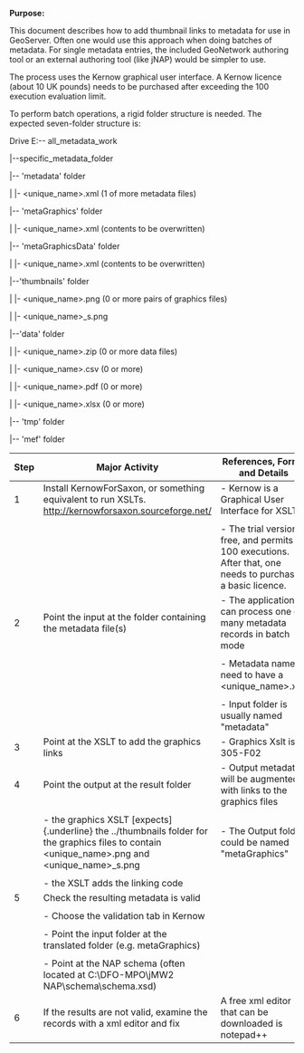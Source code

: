 **Purpose:**



This document describes how to add thumbnail links to metadata for use in GeoServer. Often one would use this approach when doing batches of metadata. For single metadata entries, the included GeoNetwork authoring tool or an external authoring tool (like jNAP) would be simpler to use.



The process uses the Kernow graphical user interface. A Kernow licence (about 10 UK pounds) needs to be purchased after exceeding the 100 execution evaluation limit.



To perform batch operations, a rigid folder structure is needed. The expected seven-folder structure is:



Drive E:\-- all_metadata_work



\|\--specific_metadata_folder



\|\-- 'metadata' folder



\| \|- \<unique_name\>.xml (1 of more metadata files)



\|\-- 'metaGraphics' folder



\| \|- \<unique_name\>.xml (contents to be overwritten)



\|\-- 'metaGraphicsData' folder



\| \|- \<unique_name\>.xml (contents to be overwritten)



\|\--'thumbnails' folder



\| \|- \<unique_name\>.png (0 or more pairs of graphics files)



\| \|- \<unique_name\>\_s.png



\|\--'data' folder



\| \|- \<unique_name\>.zip (0 or more data files)



\| \|- \<unique_name\>.csv (0 or more)



\| \|- \<unique_name\>.pdf (0 or more)



\| \|- \<unique_name\>.xlsx (0 or more)



\|\-- 'tmp' folder



\|\-- 'mef' folder



| **Step** | **Major Activity** | **References, Forms and Details** |
| -------- | ------------------ | --------------------------------- |
| 1 | Install KernowForSaxon, or something equivalent to run XSLTs. http://kernowforsaxon.sourceforge.net/ | - Kernow is a Graphical User Interface for XSLTs |
|  |  |  |
|  |  | - The trial version is free, and permits 100 executions. After that, one needs to purchase a basic licence. |
| 2 | Point the input at the folder containing the metadata file(s) | - The application can process one or many metadata records in batch mode |
|  |  |  |
|  |  | - Metadata names need to have a \<unique_name\>.xml |
|  |  |  |
|  |  | - Input folder is usually named "metadata" |
| 3 | Point at the XSLT to add the graphics links | - Graphics Xslt is in 305-F02 |
| 4 | Point the output at the result folder | - Output metadata will be augmented with links to the graphics files |
|  |  |  |
|  | - the graphics XSLT [expects]{.underline} the ../thumbnails folder for the graphics files to contain \<unique_name\>.png and \<unique_name\>\_s.png | - The Output folder could be named "metaGraphics" |
|  |  |  |
|  | - the XSLT adds the linking code |  |
| 5 | Check the resulting metadata is valid |  |
|  |  |  |
|  | - Choose the validation tab in Kernow |  |
|  |  |  |
|  | - Point the input folder at the translated folder (e.g. metaGraphics) |  |
|  |  |  |
|  | - Point at the NAP schema (often located at C:\\DFO-MPO\\jMW2 NAP\\schema\\schema.xsd) |  |
| 6 | If the results are not valid, examine the records with a xml editor and fix | A free xml editor that can be downloaded is notepad++ |

